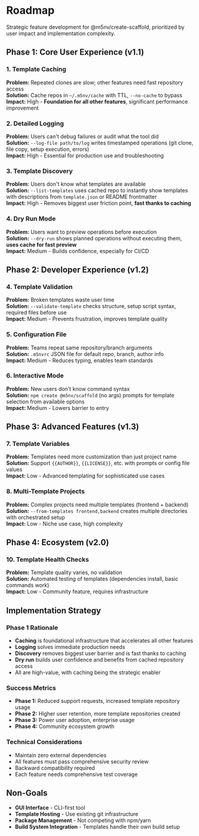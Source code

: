 # Roadmap

Strategic feature development for @m5nv/create-scaffold, prioritized by user impact and implementation complexity.

## Phase 1: Core User Experience (v1.1)

### 1. Template Caching

**Problem:** Repeated clones are slow; other features need fast repository access  
**Solution:** Cache repos in `~/.m5nv/cache` with TTL, `--no-cache` to bypass  
**Impact:** High - **Foundation for all other features**, significant performance improvement

### 2. Detailed Logging

**Problem:** Users can't debug failures or audit what the tool did  
**Solution:** `--log-file path/to/log` writes timestamped operations (git clone, file copy, setup execution, errors)  
**Impact:** High - Essential for production use and troubleshooting

### 3. Template Discovery

**Problem:** Users don't know what templates are available  
**Solution:** `--list-templates` uses cached repo to instantly show templates with descriptions from `template.json` or README frontmatter  
**Impact:** High - Removes biggest user friction point, **fast thanks to caching**

### 4. Dry Run Mode

**Problem:** Users want to preview operations before execution  
**Solution:** `--dry-run` shows planned operations without executing them, **uses cache for fast preview**  
**Impact:** Medium - Builds confidence, especially for CI/CD

## Phase 2: Developer Experience (v1.2)

### 4. Template Validation

**Problem:** Broken templates waste user time  
**Solution:** `--validate-template` checks structure, setup script syntax, required files before use  
**Impact:** Medium - Prevents frustration, improves template quality

### 5. Configuration File

**Problem:** Teams repeat same repository/branch arguments  
**Solution:** `.m5nvrc` JSON file for default repo, branch, author info  
**Impact:** Medium - Reduces typing, enables team standards

### 6. Interactive Mode

**Problem:** New users don't know command syntax  
**Solution:** `npm create @m5nv/scaffold` (no args) prompts for template selection from available options  
**Impact:** Medium - Lowers barrier to entry

## Phase 3: Advanced Features (v1.3)

### 7. Template Variables

**Problem:** Templates need more customization than just project name  
**Solution:** Support `{{AUTHOR}}`, `{{LICENSE}}`, etc. with prompts or config file values  
**Impact:** Low - Advanced templating for sophisticated use cases

### 8. Multi-Template Projects

**Problem:** Complex projects need multiple templates (frontend + backend)  
**Solution:** `--from-templates frontend,backend` creates multiple directories with orchestrated setup  
**Impact:** Low - Niche use case, high complexity

## Phase 4: Ecosystem (v2.0)

### 10. Template Health Checks

**Problem:** Template quality varies, no validation  
**Solution:** Automated testing of templates (dependencies install, basic commands work)  
**Impact:** Low - Community feature, requires infrastructure

## Implementation Strategy

### Phase 1 Rationale

- **Caching** is foundational infrastructure that accelerates all other features
- **Logging** solves immediate production needs
- **Discovery** removes biggest user barrier and is fast thanks to caching
- **Dry run** builds user confidence and benefits from cached repository access
- All are high-value, with caching being the strategic enabler

### Success Metrics

- **Phase 1:** Reduced support requests, increased template repository usage
- **Phase 2:** Higher user retention, more template repositories created
- **Phase 3:** Power user adoption, enterprise usage
- **Phase 4:** Community ecosystem growth

### Technical Considerations

- Maintain zero external dependencies
- All features must pass comprehensive security review
- Backward compatibility required
- Each feature needs comprehensive test coverage

## Non-Goals

- **GUI Interface** - CLI-first tool
- **Template Hosting** - Use existing git infrastructure
- **Package Management** - Not competing with npm/yarn
- **Build System Integration** - Templates handle their own build setup
